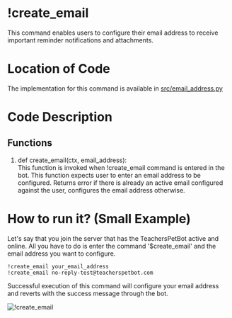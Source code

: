 # !create_email
This command enables users to configure their email address to receive important reminder notifications and attachments.
# Location of Code
The implementation for this command is available in [src/email_address.py](https://github.com/chandur626/TeachersPetBot/blob/8813e476d85caaffe034434daecf6461f353a792/src/email_address.py#L7)
# Code Description
## Functions
1. def create_email(ctx, email_address): <br>
This function is invoked when !create_email command is entered in the bot. This function expects user to enter an email address to be configured. Returns error if there is already an active email configured against the user, configures the email address otherwise.

# How to run it? (Small Example)
Let's say that you join the server that has the TeachersPetBot active and online. All you have to do is 
enter the command '$create_email' and the email address you want to configure.
```
!create_email your_email_address
!create_email no-reply-test@teacherspetbot.com
```
Successful execution of this command will configure your email address and reverts with the success message through the bot. 

![!create_email](https://github.com/chandur626/TeachersPetBot/blob/main/data/media/email_address.gif)
